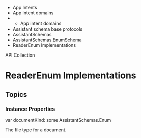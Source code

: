 

- App Intents
- App intent domains
- 
  - App intent domains
- Assistant schema base protocols
- AssistantSchemas
- AssistantSchemas.EnumSchema
-  ReaderEnum Implementations 

API Collection

# ReaderEnum Implementations

## Topics

### Instance Properties

var documentKind: some AssistantSchemas.Enum

The file type for a document.

